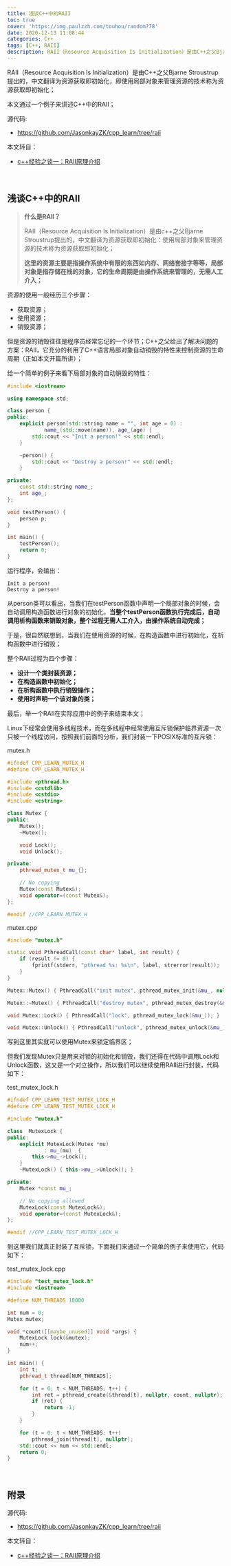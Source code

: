 ```yaml
---
title: 浅谈C++中的RAII
toc: true
cover: 'https://img.paulzzh.com/touhou/random?78'
date: 2020-12-13 11:08:44
categories: C++
tags: [C++, RAII]
description: RAII（Resource Acquisition Is Initialization）是由C++之父Bjarne Stroustrup提出的，中文翻译为资源获取即初始化，即使用局部对象来管理资源的技术称为资源获取即初始化；本文通过一个例子来讲述C++中的RAII；
---
```


RAII（Resource Acquisition Is Initialization）是由C++之父Bjarne Stroustrup提出的，中文翻译为资源获取即初始化，即使用局部对象来管理资源的技术称为资源获取即初始化；

本文通过一个例子来讲述C++中的RAII；


源代码: 

- https://github.com/JasonkayZK/cpp_learn/tree/raii

本文转自：

-   [c++经验之谈一：RAII原理介绍](https://zhuanlan.zhihu.com/p/34660259)

<br/>

<!--more-->

## 浅谈C++中的RAII



>   **什么是RAII？**
>
>   RAII（Resource Acquisition Is Initialization）是由c++之父Bjarne Stroustrup提出的，中文翻译为资源获取即初始化：使用局部对象来管理资源的技术称为资源获取即初始化；
>
>   **这里的资源主要是指操作系统中有限的东西如内存、网络套接字等等，局部对象是指存储在栈的对象，它的生命周期是由操作系统来管理的，无需人工介入；**

资源的使用一般经历三个步骤：

-   获取资源；
-   使用资源；
-   销毁资源；

但是资源的销毁往往是程序员经常忘记的一个环节；C++之父给出了解决问题的方案：RAII，它充分的利用了C++语言局部对象自动销毁的特性来控制资源的生命周期（正如本文开篇所讲）；

给一个简单的例子来看下局部对象的自动销毁的特性：

```cpp
#include <iostream>

using namespace std;

class person {
public:
    explicit person(std::string name = "", int age = 0) :
            name_(std::move(name)), age_(age) {
        std::cout << "Init a person!" << std::endl;
    }

    ~person() {
        std::cout << "Destroy a person!" << std::endl;
    }

private:
    const std::string name_;
    int age_;
};

void testPerson() {
    person p;
}

int main() {
    testPerson();
    return 0;
}
```

运行程序，会输出：

```
Init a person!
Destroy a person!
```

从person类可以看出，当我们在testPerson函数中声明一个局部对象的时候，会自动调用构造函数进行对象的初始化，**当整个testPerson函数执行完成后，自动调用析构函数来销毁对象，整个过程无需人工介入，由操作系统自动完成；**

于是，很自然联想到，当我们在使用资源的时候，在构造函数中进行初始化，在析构函数中进行销毁；

整个RAII过程为四个步骤：

-   **设计一个类封装资源；**
-   **在构造函数中初始化；**
-   **在析构函数中执行销毁操作；**
-   **使用时声明一个该对象的类；**

最后，举一个RAII在实际应用中的例子来结束本文；

Linux下经常会使用多线程技术，而在多线程中经常使用互斥锁保护临界资源一次只被一个线程访问，按照我们前面的分析，我们封装一下POSIX标准的互斥锁：

mutex.h

```cpp
#ifndef CPP_LEARN_MUTEX_H
#define CPP_LEARN_MUTEX_H

#include <pthread.h>
#include <cstdlib>
#include <cstdio>
#include <cstring>

class Mutex {
public:
    Mutex();
    ~Mutex();

    void Lock();
    void Unlock();

private:
    pthread_mutex_t mu_{};

    // No copying
    Mutex(const Mutex&);
    void operator=(const Mutex&);
};

#endif //CPP_LEARN_MUTEX_H
```

mutex.cpp

```cpp
#include "mutex.h"

static void PthreadCall(const char* label, int result) {
    if (result != 0) {
        fprintf(stderr, "pthread %s: %s\n", label, strerror(result));
    }
}

Mutex::Mutex() { PthreadCall("init mutex", pthread_mutex_init(&mu_, nullptr)); }

Mutex::~Mutex() { PthreadCall("destroy mutex", pthread_mutex_destroy(&mu_)); }

void Mutex::Lock() { PthreadCall("lock", pthread_mutex_lock(&mu_)); }

void Mutex::Unlock() { PthreadCall("unlock", pthread_mutex_unlock(&mu_)); }
```

写到这里其实就可以使用Mutex来锁定临界区；

但我们发现Mutex只是用来对锁的初始化和销毁，我们还得在代码中调用Lock和Unlock函数，这又是一个对立操作，所以我们可以继续使用RAII进行封装，代码如下：

test_mutex_lock.h

```cpp
#ifndef CPP_LEARN_TEST_MUTEX_LOCK_H
#define CPP_LEARN_TEST_MUTEX_LOCK_H

#include "mutex.h"

class  MutexLock {
public:
    explicit MutexLock(Mutex *mu)
            : mu_(mu)  {
        this->mu_->Lock();
    }
    ~MutexLock() { this->mu_->Unlock(); }

private:
    Mutex *const mu_;

    // No copying allowed
    MutexLock(const MutexLock&);
    void operator=(const MutexLock&);
};

#endif //CPP_LEARN_TEST_MUTEX_LOCK_H

```

到这里我们就真正封装了互斥锁，下面我们来通过一个简单的例子来使用它，代码如下：

test_mutex_lock.cpp

```cpp
#include "test_mutex_lock.h"
#include <iostream>

#define NUM_THREADS 10000

int num = 0;
Mutex mutex;

void *count([[maybe_unused]] void *args) {
    MutexLock lock(&mutex);
    num++;
}

int main() {
    int t;
    pthread_t thread[NUM_THREADS];

    for (t = 0; t < NUM_THREADS; t++) {
        int ret = pthread_create(&thread[t], nullptr, count, nullptr);
        if (ret) {
            return -1;
        }
    }

    for (t = 0; t < NUM_THREADS; t++)
        pthread_join(thread[t], nullptr);
    std::cout << num << std::endl;
    return 0;
}
```

<br/>

## **附录**

源代码: 

- https://github.com/JasonkayZK/cpp_learn/tree/raii

本文转自：

-   [c++经验之谈一：RAII原理介绍](https://zhuanlan.zhihu.com/p/34660259)

<br/>